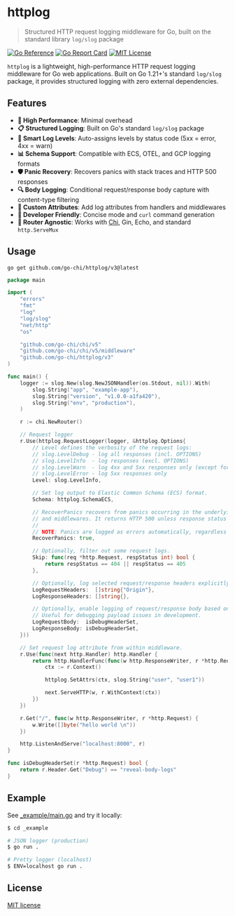 # httplog

> Structured HTTP request logging middleware for Go, built on the standard library `log/slog` package

[![Go Reference](https://pkg.go.dev/badge/github.com/go-chi/httplog/v3.svg)](https://pkg.go.dev/github.com/go-chi/httplog/v3)
[![Go Report Card](https://goreportcard.com/badge/github.com/go-chi/httplog)](https://goreportcard.com/report/github.com/go-chi/httplog)
[![MIT License](https://img.shields.io/badge/license-MIT-blue.svg)](LICENSE)

`httplog` is a lightweight, high-performance HTTP request logging middleware for Go web applications. Built on Go 1.21+'s standard `log/slog` package, it provides structured logging with zero external dependencies.

## Features

- **🚀 High Performance**: Minimal overhead
- **📋 Structured Logging**: Built on Go's standard `log/slog` package
- **🎯 Smart Log Levels**: Auto-assigns levels by status code (5xx = error, 4xx = warn)
- **📊 Schema Support**: Compatible with ECS, OTEL, and GCP logging formats
- **🛡️ Panic Recovery**: Recovers panics with stack traces and HTTP 500 responses
- **🔍 Body Logging**: Conditional request/response body capture with content-type filtering
- **📝 Custom Attributes**: Add log attributes from handlers and middlewares
- **🎨 Developer Friendly**: Concise mode and `curl` command generation
- **🔗 Router Agnostic**: Works with [Chi](https://github.com/go-chi/chi), Gin, Echo, and standard `http.ServeMux`

## Usage

`go get github.com/go-chi/httplog/v3@latest`

```go
package main

import (
	"errors"
	"fmt"
	"log"
	"log/slog"
	"net/http"
	"os"

	"github.com/go-chi/chi/v5"
	"github.com/go-chi/chi/v5/middleware"
	"github.com/go-chi/httplog/v3"
)

func main() {
	logger := slog.New(slog.NewJSONHandler(os.Stdout, nil)).With(
		slog.String("app", "example-app"),
		slog.String("version", "v1.0.0-a1fa420"),
		slog.String("env", "production"),
	)

	r := chi.NewRouter()

	// Request logger
	r.Use(httplog.RequestLogger(logger, &httplog.Options{
		// Level defines the verbosity of the request logs:
		// slog.LevelDebug - log all responses (incl. OPTIONS)
		// slog.LevelInfo  - log responses (excl. OPTIONS)
		// slog.LevelWarn  - log 4xx and 5xx responses only (except for 429)
		// slog.LevelError - log 5xx responses only
		Level: slog.LevelInfo,

		// Set log output to Elastic Common Schema (ECS) format.
		Schema: httplog.SchemaECS,

		// RecoverPanics recovers from panics occurring in the underlying HTTP handlers
		// and middlewares. It returns HTTP 500 unless response status was already set.
		//
		// NOTE: Panics are logged as errors automatically, regardless of this setting.
		RecoverPanics: true,

		// Optionally, filter out some request logs.
		Skip: func(req *http.Request, respStatus int) bool {
			return respStatus == 404 || respStatus == 405
		},

		// Optionally, log selected request/response headers explicitly.
		LogRequestHeaders:  []string{"Origin"},
		LogResponseHeaders: []string{},

		// Optionally, enable logging of request/response body based on custom conditions.
		// Useful for debugging payload issues in development.
		LogRequestBody:  isDebugHeaderSet,
		LogResponseBody: isDebugHeaderSet,
	}))

	// Set request log attribute from within middleware.
	r.Use(func(next http.Handler) http.Handler {
		return http.HandlerFunc(func(w http.ResponseWriter, r *http.Request) {
			ctx := r.Context()

			httplog.SetAttrs(ctx, slog.String("user", "user1"))

			next.ServeHTTP(w, r.WithContext(ctx))
		})
	})

	r.Get("/", func(w http.ResponseWriter, r *http.Request) {
		w.Write([]byte("hello world \n"))
	})

	http.ListenAndServe("localhost:8000", r)
}

func isDebugHeaderSet(r *http.Request) bool {
	return r.Header.Get("Debug") == "reveal-body-logs"
}
```

## Example

See [_example/main.go](./_example/main.go) and try it locally:
```sh
$ cd _example

# JSON logger (production)
$ go run .

# Pretty logger (localhost)
$ ENV=localhost go run .
```

## License
[MIT license](./LICENSE)
